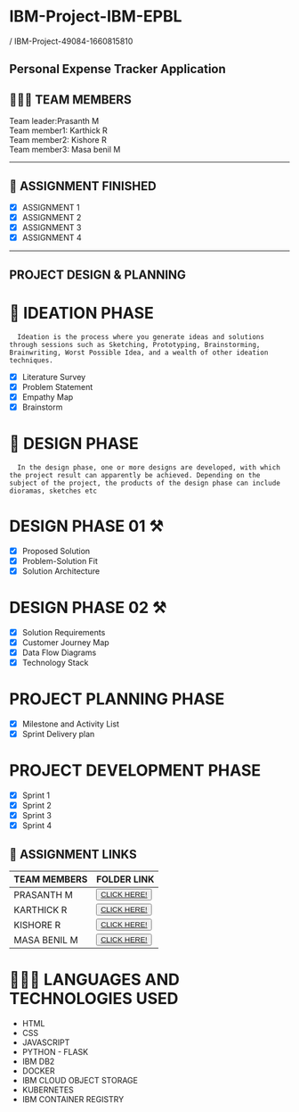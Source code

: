 # IBM-Project-IBM-EPBL
/
IBM-Project-49084-1660815810
<h2>Personal Expense Tracker Application</h2>
<!-- PROJECT LOGO -->

<p align="center">

## 🧑🏻‍🦰 TEAM MEMBERS
Team leader:Prasanth M <br>
Team member1: Karthick R<br>
Team member2: Kishore R<br>
Team member3: Masa benil M<br>
<hr>

## 📒 ASSIGNMENT FINISHED
- [x] ASSIGNMENT 1
- [x] ASSIGNMENT 2
- [x] ASSIGNMENT 3 
- [x] ASSIGNMENT 4
<hr>

## PROJECT DESIGN & PLANNING
# 🧩 IDEATION PHASE

      Ideation is the process where you generate ideas and solutions through sessions such as Sketching, Prototyping, Brainstorming, Brainwriting, Worst Possible Idea, and a wealth of other ideation techniques.
- [x] Literature Survey
- [x] Problem Statement
- [x] Empathy Map
- [x] Brainstorm

# 📝 DESIGN PHASE 
      In the design phase, one or more designs are developed, with which the project result can apparently be achieved. Depending on the subject of the project, the products of the design phase can include dioramas, sketches etc

# DESIGN PHASE 01 ⚒️
- [x] Proposed Solution
- [x] Problem-Solution Fit
- [x] Solution Architecture

# DESIGN PHASE 02 ⚒️
- [x] Solution Requirements
- [x] Customer Journey Map
- [x] Data Flow Diagrams
- [x] Technology Stack

# PROJECT PLANNING PHASE
- [x] Milestone and Activity List
- [x] Sprint Delivery plan

# PROJECT DEVELOPMENT PHASE
- [x] Sprint 1
- [x] Sprint 2
- [x] Sprint 3
- [x] Sprint 4
## 🔗 ASSIGNMENT LINKS

| TEAM MEMBERS | FOLDER LINK    |
| ------------- | ------------- |
| PRASANTH M | <button> <a href="https://github.com/IBM-EPBL/IBM-Project-49084-1660815810/tree/main/Assignment/Prasanth(Team%20leader)">CLICK HERE!  </a></button>       
| KARTHICK R | <button> <a href="https://github.com/IBM-EPBL/IBM-Project-49084-1660815810/tree/main/Assignment/Karthick(Team%20Member1)">CLICK HERE!  </a></button>       
| KISHORE R | <button> <a href="https://github.com/IBM-EPBL/IBM-Project-49084-1660815810/tree/main/Assignment/Kishore(Team%20Member2)">CLICK HERE!  </a></button>      
| MASA BENIL M | <button> <a href="https://github.com/IBM-EPBL/IBM-Project-49084-1660815810/tree/main/Assignment/Masa%20Benil(Team%20Member3)">CLICK HERE!  </a></button>  

# 👨🏻‍💻 LANGUAGES AND TECHNOLOGIES USED <br />
- HTML</br>
- CSS</br>
- JAVASCRIPT</br>
- PYTHON - FLASK</br>
- IBM DB2</br>
- DOCKER</br>
- IBM CLOUD OBJECT STORAGE<br>
- KUBERNETES<br>
- IBM CONTAINER REGISTRY<br>



